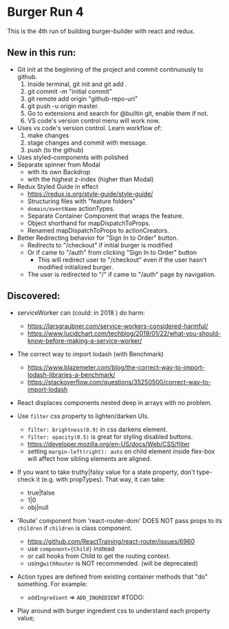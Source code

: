 # Burger Run 4

This is the 4th run of building burger-builder with react and redux.

## New in this run:

- Git init at the beginning of the project and commit continuously to github.
  1. Inside terminal, git init and git add .
  2. git commit -m "initial commit"
  3. git remote add origin "github-repo-uri"
  4. git push -u origin master.
  5. Go to extensions and search for @builtin git, enable them if not.
  6. VS code's version control menu will work now.
- Uses vs code's version control. Learn workflow of:
  1. make changes
  2. stage changes and commit with message.
  3. push (to the github)
- Uses styled-components with polished
- Separate spinner from Modal
  - with its own Backdrop
  - with the highest z-index (higher than Modal)
- Redux Styled Guide in effect
  - https://redux.js.org/style-guide/style-guide/
  - Structuring files with "feature folders"
  - `domain/eventName` actionTypes.
  - Separate Container Component that wraps the feature.
  - Object shorthand for mapDispatchToProps.
  - Renamed mapDispatchToProps to actionCreators.
- Better Redirecting behavior for "Sign In to Order" button.
  - Redirects to "/checkout" if initial burger is modified
  - Or if came to "/auth" from clicking "Sign In to Order" button
    - This will redirect user to "/checkout" even if the user hasn't modified initialized burger.
  - The user is redirected to "/" if came to "/auth" page by navigation.

## Discovered:

- serviceWorker can (could: in 2018 ) do harm:
  - https://larsgraubner.com/service-workers-considered-harmful/
  - https://www.lucidchart.com/techblog/2019/01/22/what-you-should-know-before-making-a-service-worker/
- The correct way to import lodash (with Benchmark)
  - https://www.blazemeter.com/blog/the-correct-way-to-import-lodash-libraries-a-benchmark/
  - https://stackoverflow.com/questions/35250500/correct-way-to-import-lodash
- React displaces components nested deep in arrays with no problem.
- Use `filter` css property to lighten/darken UIs.
  - `filter: brightness(0.9)` in css darkens element.
  - `filter: opacity(0.5)` is great for styling disabled buttons.
  - https://developer.mozilla.org/en-US/docs/Web/CSS/filter
  - setting `margin-left(right): auto` on child element inside flex-box will affect how sibling elements are aligned.
- If you want to take truthy|falsy value for a state property, don't type-check it (e.g. with propTypes). That way, it can take:
  - true|false
  - 1|0
  - obj|null
- 'Route' component from 'react-router-dom' DOES NOT pass props to its `children` if `children` is class component.

  - https://github.com/ReactTraining/react-router/issues/6960
  - use `component={Child}` instead
  - or call hooks from Child to get the routing context.
  - using`withRouter` is NOT recommended. (will be deprecated)

- Action types are defined from existing container methods that "do" something. For example:

  - `addIngredient` => `ADD_INGREDIENT`
    #TODO:

- Play around with burger ingredient css to understand each property value;
